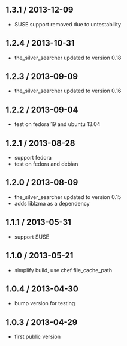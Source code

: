 ## 1.3.1 / 2013-12-09

* SUSE support removed due to untestability

## 1.2.4 / 2013-10-31

* the_silver_searcher updated to version 0.18

## 1.2.3 / 2013-09-09

* the_silver_searcher updated to version 0.16

## 1.2.2 / 2013-09-04

* test on fedora 19 and ubuntu 13.04

## 1.2.1 / 2013-08-28

* support fedora
* test on fedora and debian

## 1.2.0 / 2013-08-09

* the_silver_searcher updated to version 0.15
* adds liblzma as a dependency

## 1.1.1 / 2013-05-31

* support SUSE

## 1.1.0 / 2013-05-21

* simplify build, use chef file_cache_path

## 1.0.4 / 2013-04-30

* bump version for testing

## 1.0.3 / 2013-04-29

* first public version
